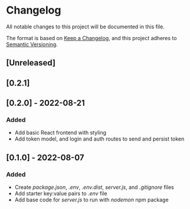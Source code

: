 # Changelog

All notable changes to this project will be documented in this file.

The format is based on [Keep a Changelog](https://keepachangelog.com/en/1.0.0/),
and this project adheres to [Semantic Versioning](https://semver.org/spec/v2.0.0.html).

## [Unreleased]

## [0.2.1]

## [0.2.0] - 2022-08-21

### Added

- Add basic React frontend with styling
- Add token model, and login and auth routes to send and persist token

## [0.1.0] - 2022-08-07

### Added

- Create _package.json_, _.env_, _.env.dist_, _server.js_, and _.gitignore_ files
- Add starter key:value pairs to _.env_ file
- Add base code for _server.js_ to run with _nodemon_ npm package
